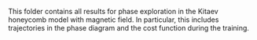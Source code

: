 This folder contains all results for phase exploration in the Kitaev honeycomb model with magnetic field.
In particular, this includes trajectories in the phase diagram and the cost function during the training.
